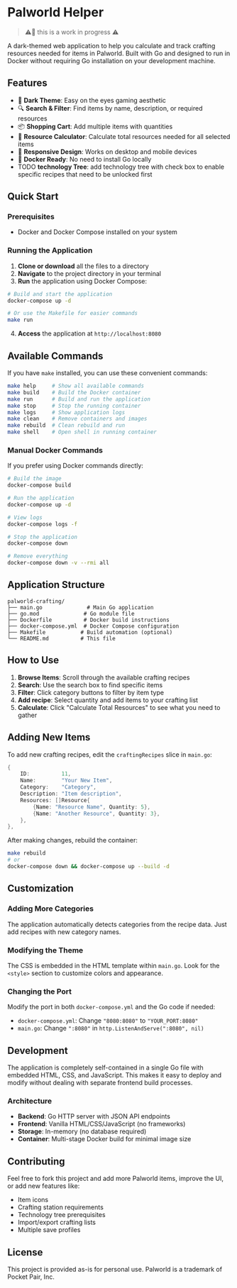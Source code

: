 # Palworld Helper

> ⚠️👷 this is a work in progress ⚠️

A dark-themed web application to help you calculate and track crafting resources needed for items in Palworld. Built with Go and designed to run in Docker without requiring Go installation on your development machine.

## Features

- 🌙 **Dark Theme**: Easy on the eyes gaming aesthetic
- 🔍 **Search & Filter**: Find items by name, description, or required resources
- 📦 **Shopping Cart**: Add multiple items with quantities
- 🧮 **Resource Calculator**: Calculate total resources needed for all selected items
- 📱 **Responsive Design**: Works on desktop and mobile devices
- 🐳 **Docker Ready**: No need to install Go locally
- TODO **technology Tree**: add technology tree with check box to enable specific recipes that need to be unlocked first

## Quick Start

### Prerequisites

- Docker and Docker Compose installed on your system

### Running the Application

1. **Clone or download** all the files to a directory
2. **Navigate** to the project directory in your terminal
3. **Run** the application using Docker Compose:

```bash
# Build and start the application
docker-compose up -d

# Or use the Makefile for easier commands
make run
```

4. **Access** the application at `http://localhost:8080`

## Available Commands

If you have `make` installed, you can use these convenient commands:

```bash
make help     # Show all available commands
make build    # Build the Docker container
make run      # Build and run the application
make stop     # Stop the running container
make logs     # Show application logs
make clean    # Remove containers and images
make rebuild  # Clean rebuild and run
make shell    # Open shell in running container
```

### Manual Docker Commands

If you prefer using Docker commands directly:

```bash
# Build the image
docker-compose build

# Run the application
docker-compose up -d

# View logs
docker-compose logs -f

# Stop the application
docker-compose down

# Remove everything
docker-compose down -v --rmi all
```

## Application Structure

```tree
palworld-crafting/
├── main.go              # Main Go application
├── go.mod              # Go module file
├── Dockerfile          # Docker build instructions
├── docker-compose.yml  # Docker Compose configuration
├── Makefile           # Build automation (optional)
└── README.md          # This file
```

## How to Use

1. **Browse Items**: Scroll through the available crafting recipes
2. **Search**: Use the search box to find specific items
3. **Filter**: Click category buttons to filter by item type
4. **Add recipe**: Select quantity and add items to your crafting list
5. **Calculate**: Click "Calculate Total Resources" to see what you need to gather

## Adding New Items

To add new crafting recipes, edit the `craftingRecipes` slice in `main.go`:

```go
{
    ID:          11,
    Name:        "Your New Item",
    Category:    "Category",
    Description: "Item description",
    Resources: []Resource{
        {Name: "Resource Name", Quantity: 5},
        {Name: "Another Resource", Quantity: 3},
    },
},
```

After making changes, rebuild the container:

```bash
make rebuild
# or
docker-compose down && docker-compose up --build -d
```

## Customization

### Adding More Categories

The application automatically detects categories from the recipe data. Just add recipes with new category names.

### Modifying the Theme

The CSS is embedded in the HTML template within `main.go`. Look for the `<style>` section to customize colors and appearance.

### Changing the Port

Modify the port in both `docker-compose.yml` and the Go code if needed:

- `docker-compose.yml`: Change `"8080:8080"` to `"YOUR_PORT:8080"`
- `main.go`: Change `":8080"` in `http.ListenAndServe(":8080", nil)`

## Development

The application is completely self-contained in a single Go file with embedded HTML, CSS, and JavaScript. This makes it easy to deploy and modify without dealing with separate frontend build processes.

### Architecture

- **Backend**: Go HTTP server with JSON API endpoints
- **Frontend**: Vanilla HTML/CSS/JavaScript (no frameworks)
- **Storage**: In-memory (no database required)
- **Container**: Multi-stage Docker build for minimal image size

## Contributing

Feel free to fork this project and add more Palworld items, improve the UI, or add new features like:

- Item icons
- Crafting station requirements
- Technology tree prerequisites
- Import/export crafting lists
- Multiple save profiles

## License

This project is provided as-is for personal use. Palworld is a trademark of Pocket Pair, Inc.
